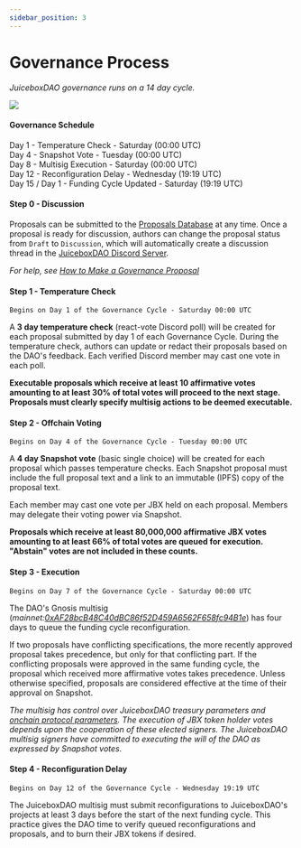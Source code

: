 ```yaml
---
sidebar_position: 3
---
```


# Governance Process

*JuiceboxDAO governance runs on a 14 day cycle.* 

![](/img/gov-calendar.png)
    
#### Governance Schedule

Day 1 -  Temperature Check - Saturday (00:00 UTC) <br/>
Day 4 - Snapshot Vote - Tuesday (00:00 UTC) <br/>
Day 8 - Multisig Execution - Saturday (00:00 UTC) <br/>
Day 12 - Reconfiguration Delay - Wednesday (19:19 UTC) <br/>
Day 15 / Day 1 - Funding Cycle Updated - Saturday (19:19 UTC) <br/>

#### Step 0 - Discussion

Proposals can be submitted to the [Proposals Database](https://juicebox.notion.site/9d126f9148dc42ee83317d5cd74e4db4?v=50d0bbcb498044059cc0d4d83e8b13fa) at any time. Once a proposal is ready for discussion, authors can change the proposal status from `Draft` to `Discussion`, which will automatically create a discussion thread in the [JuiceboxDAO Discord Server](https://www.discord.gg/juicebox).

*For help, see [How to Make a Governance Proposal](proposals.md)*

#### Step 1 - Temperature Check

`Begins on Day 1 of the Governance Cycle - Saturday 00:00 UTC`

A **3 day temperature check** (react-vote Discord poll) will be created for each proposal submitted by day 1 of each Governance Cycle. During the temperature check, authors can update or redact their proposals based on the DAO's feedback. Each verified Discord member may cast one vote in each poll.

**Executable proposals which receive at least 10 affirmative votes amounting to at least 30% of total votes will proceed to the next stage. Proposals must clearly specify multisig actions to be deemed executable.**

#### Step 2 - Offchain Voting 

`Begins on Day 4 of the Governance Cycle - Tuesday 00:00 UTC`

A **4 day Snapshot vote** (basic single choice) will be created for each proposal which passes temperature checks. Each Snapshot proposal must include the full proposal text and a link to an immutable (IPFS) copy of the proposal text.

Each member may cast one vote per JBX held on each proposal. Members may delegate their voting power via Snapshot.

**Proposals which receive at least 80,000,000 affirmative JBX votes amounting to at least 66% of total votes are queued for execution. "Abstain" votes are not included in these counts.**

#### Step 3 - Execution

`Begins on Day 7 of the Governance Cycle - Saturday 00:00 UTC`

The DAO's Gnosis multisig (*mainnet:[0xAF28bcB48C40dBC86f52D459A6562F658fc94B1e](https://etherscan.io/address/0xAF28bcB48C40dBC86f52D459A6562F658fc94B1e)*) has four days to queue the funding cycle reconfiguration.

If two proposals have conflicting specifications, the more recently approved proposal takes precedence, but only for that conflicting part. If the conflicting proposals were approved in the same funding cycle, the proposal which received more affirmative votes takes precedence. Unless otherwise specified, proposals are considered effective at the time of their approval on Snapshot.

*The multisig has control over JuiceboxDAO treasury parameters and [onchain protocol parameters](https://info.juicebox.money/dev/learn/administration). The execution of JBX token holder votes depends upon the cooperation of these elected signers. The JuiceboxDAO multisig signers have committed to executing the will of the DAO as expressed by Snapshot votes.*

#### Step 4 - Reconfiguration Delay

`Begins on Day 12 of the Governance Cycle - Wednesday 19:19 UTC`

The JuiceboxDAO multisig must submit reconfigurations to JuiceboxDAO's projects at least 3 days before the start of the next funding cycle. This practice gives the DAO time to verify queued reconfigurations and proposals, and to burn their JBX tokens if desired.
